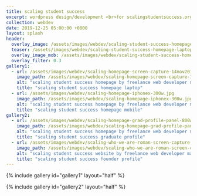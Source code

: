 ```yaml
---
title: scaling student success
excerpt: wordpress design/development <br>for scalingstudentsuccess.org
collection: webdev
date: 2019-12-25 05:00:00 +0800
layout: splash
header:
  overlay_image: /assets/images/webdev/scaling-student-success-homepage-laptop-view-1280w.jpg
  teaser: /assets/images/webdev/scaling-student-success-homepage-laptop-view-300w.jpg
  overlay_image_mob: /assets/images/webdev/scaling-student-success-homepage-laptop-view-720w.jpg
  overlay_filter: 0.3
gallery1:
  - url: /assets/images/webdev/scaling-homepage-screen-capture-14nov2019-800w.jpg
    image_path: /assets/images/webdev/scaling-homepage-screen-capture-14nov2019-800w.jpg
    alt: "scaling student success homepage by freelance web developer mark l chaves"
    title: "scaling student success homepage laptop"
  - url: /assets/images/webdev/scaling-homepage-iphonex-300w.jpg
    image_path: /assets/images/webdev/scaling-homepage-iphonex-300w.jpg
    alt: "scaling student success homepage by freelance web developer mark l chaves"
    title: "scaling student success homepage mobile"
gallery2:
  - url: /assets/images/webdev/scaling-homepage-grad-profile-panel-800w.jpg
    image_path: /assets/images/webdev/scaling-homepage-grad-profile-panel-512w.jpg
    alt: "scaling student success homepage by freelance web developer mark l chaves"
    title: "scaling student success graduate profile"
  - url: /assets/images/webdev/scaling-who-we-are-roman-screen-capture-842w.jpg
    image_path: /assets/images/webdev/scaling-who-we-are-roman-screen-capture-512w.jpg
    alt: "scaling student success website by freelance web developer mark l chaves"
    title: "scaling student success founder profile"
---
```


{% include gallery id="gallery1" layout="half" %}

{% include gallery id="gallery2" layout="half" %}